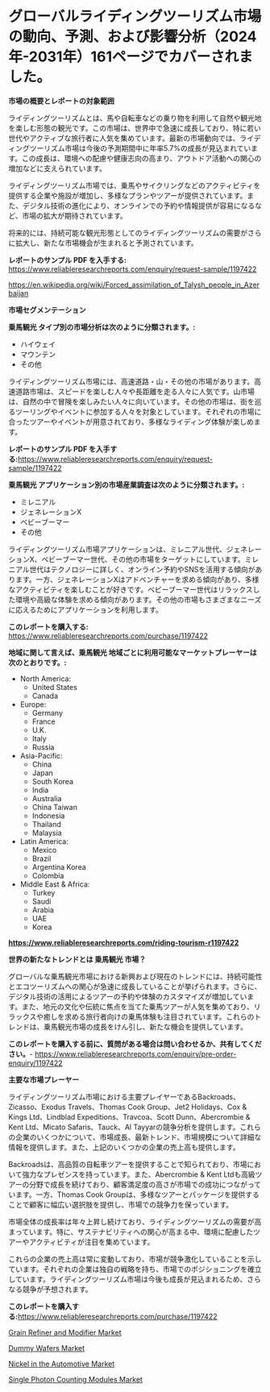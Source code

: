 <p><h1>グローバルライディングツーリズム市場の動向、予測、および影響分析（2024年-2031年）161ページでカバーされました。</h1></p><p><strong>市場の概要とレポートの対象範囲</strong></p>
<p><p>ライディングツーリズムとは、馬や自転車などの乗り物を利用して自然や観光地を楽しむ形態の観光です。この市場は、世界中で急速に成長しており、特に若い世代やアクティブな旅行者に人気を集めています。最新の市場動向では、ライディングツーリズム市場は今後の予測期間中に年率5.7%の成長が見込まれています。この成長は、環境への配慮や健康志向の高まり、アウトドア活動への関心の増加などに支えられています。</p><p>ライディングツーリズム市場では、乗馬やサイクリングなどのアクティビティを提供する企業や施設が増加し、多様なプランやツアーが提供されています。また、デジタル技術の進化により、オンラインでの予約や情報提供が容易になるなど、市場の拡大が期待されています。</p><p>将来的には、持続可能な観光形態としてのライディングツーリズムの需要がさらに拡大し、新たな市場機会が生まれると予測されています。</p></p>
<p><strong>レポートのサンプル PDF を入手する:</strong> <a href="https://www.reliableresearchreports.com/enquiry/request-sample/1197422">https://www.reliableresearchreports.com/enquiry/request-sample/1197422</a></p>
<p><a href="https://en.wikipedia.org/wiki/Forced_assimilation_of_Talysh_people_in_Azerbaijan">https://en.wikipedia.org/wiki/Forced_assimilation_of_Talysh_people_in_Azerbaijan</a></p>
<p><strong>市場セグメンテーション</strong></p>
<p><strong>乗馬観光 タイプ別の市場分析は次のように分類されます。:</strong></p>
<p><ul><li>ハイウェイ</li><li>マウンテン</li><li>その他</li></ul></p>
<p><p>ライディングツーリズム市場には、高速道路・山・その他の市場があります。高速道路市場は、スピードを楽しむ人々や長距離を走る人々に人気です。山市場は、自然の中で冒険を楽しみたい人々に向いています。その他の市場は、街を巡るツーリングやイベントに参加する人々を対象としています。それぞれの市場に合ったツアーやイベントが用意されており、多様なライディング体験が楽しめます。</p></p>
<p><strong>レポートのサンプル PDF を入手する:</strong><a href="https://www.reliableresearchreports.com/enquiry/request-sample/1197422">https://www.reliableresearchreports.com/enquiry/request-sample/1197422</a></p>
<p><strong> 乗馬観光 アプリケーション別の市場産業調査は次のように分類されます。:</strong></p>
<p><ul><li>ミレニアル</li><li>ジェネレーションX</li><li>ベビーブーマー</li><li>その他</li></ul></p>
<p><p>ライディングツーリズム市場アプリケーションは、ミレニアル世代、ジェネレーションX、ベビーブーマー世代、その他の市場をターゲットにしています。ミレニアル世代はテクノロジーに詳しく、オンライン予約やSNSを活用する傾向があります。一方、ジェネレーションXはアドベンチャーを求める傾向があり、多様なアクティビティを楽しむことが好きです。ベビーブーマー世代はリラックスした環境や高級な体験を求める傾向があります。その他の市場もさまざまなニーズに応えるためにアプリケーションを利用します。</p></p>
<p><strong>このレポートを購入する:</strong> <a href="https://www.reliableresearchreports.com/purchase/1197422">https://www.reliableresearchreports.com/purchase/1197422</a></p>
<p><strong>地域に関して言えば、乗馬観光 地域ごとに利用可能なマーケットプレーヤーは次のとおりです。:</strong></p>
<p><ul>
    <li>
        North America:
        <ul>
            <li>United States</li>
            <li>Canada</li>
        </ul>
    </li>
    <li>
        Europe:
        <ul>
            <li>Germany</li>
            <li>France</li>
            <li>U.K.</li>
            <li>Italy</li>
            <li>Russia</li>
        </ul>
    </li>
    <li>
        Asia-Pacific:
        <ul>
            <li>China</li>
            <li>Japan</li>
            <li>South Korea</li>
            <li>India</li>
            <li>Australia</li>
            <li>China Taiwan</li>
            <li>Indonesia</li>
            <li>Thailand</li>
            <li>Malaysia</li>
        </ul>
    </li>
    <li>
        Latin America:
        <ul>
            <li>Mexico</li>
            <li>Brazil</li>
            <li>Argentina Korea</li>
            <li>Colombia</li>
        </ul>
    </li>
    <li>
        Middle East & Africa:
        <ul>
            <li>Turkey</li>
            <li>Saudi</li>
            <li>Arabia</li>
            <li>UAE</li>
            <li>Korea</li>
        </ul>
    </li>
    </ul></p>
<p><strong><a href="https://www.reliableresearchreports.com/riding-tourism-r1197422">https://www.reliableresearchreports.com/riding-tourism-r1197422</a></strong></p>
<p><strong>世界の新たなトレンドとは 乗馬観光 市場？</strong></p>
<p><p>グローバルな乗馬観光市場における新興および現在のトレンドには、持続可能性とエコツーリズムへの関心が急速に成長していることが挙げられます。さらに、デジタル技術の活用によるツアーの予約や体験のカスタマイズが増加しています。また、地元の文化や伝統に焦点を当てた乗馬ツアーが人気を集めており、リラックスや癒しを求める旅行者向けの乗馬体験も注目されています。これらのトレンドは、乗馬観光市場の成長をけん引し、新たな機会を提供しています。</p></p>
<p><strong>このレポートを購入する前に、質問がある場合は問い合わせるか、共有してください。</strong>- <a href="https://www.reliableresearchreports.com/enquiry/pre-order-enquiry/1197422">https://www.reliableresearchreports.com/enquiry/pre-order-enquiry/1197422</a></p>
<p><strong>主要な市場プレーヤー</strong></p>
<p><p>ライディングツーリズム市場における主要プレイヤーであるBackroads、Zicasso、Exodus Travels、Thomas Cook Group、Jet2 Holidays、Cox & Kings Ltd、Lindblad Expeditions、Travcoa、Scott Dunn、Abercrombie & Kent Ltd、Micato Safaris、Tauck、Al Tayyarの競争分析を提供します。これらの企業のいくつかについて、市場成長、最新トレンド、市場規模について詳細な情報を提供します。また、上記のいくつかの企業の売上高も提供します。</p><p>Backroadsは、高品質の自転車ツアーを提供することで知られており、市場において強力なプレゼンスを持っています。また、Abercrombie & Kent Ltdも高級ツアーの分野で成長を続けており、顧客満足度の高さが市場での成功につながっています。一方、Thomas Cook Groupは、多様なツアーとパッケージを提供することで顧客に幅広い選択肢を提供し、市場での競争力を保っています。</p><p>市場全体の成長率は年々上昇し続けており、ライディングツーリズムの需要が高まっています。特に、サステナビリティへの関心が高まる中、環境に配慮したツアーやアクティビティが注目を集めています。</p><p>これらの企業の売上高は常に変動しており、市場が競争激化していることを示しています。それぞれの企業は独自の戦略を持ち、市場でのポジショニングを確立しています。ライディングツーリズム市場は今後も成長が見込まれるため、さらなる競争が予想されます。</p></p>
<p><strong>このレポートを購入する:</strong><a href="https://www.reliableresearchreports.com/purchase/1197422">https://www.reliableresearchreports.com/purchase/1197422</a></p>
<p><p><a href="https://issuu.com/reportprime-2/docs/grain-refiner-and-modifier-market-size-2030.pptx">Grain Refiner and Modifier Market</a></p><p><a href="https://github.com/globismark/Market-Research-Report-List-4/blob/main/dummy-wafers-market.md">Dummy Wafers Market</a></p><p><a href="https://issuu.com/reportprime-2/docs/nickel-in-the-automotive-market-siz_c4207792ed8721">Nickel in the Automotive Market</a></p><p><a href="https://github.com/susanjprice2023/Market-Research-Report-List-2/blob/main/single-photon-counting-modules-market.md">Single Photon Counting Modules Market</a></p></p>